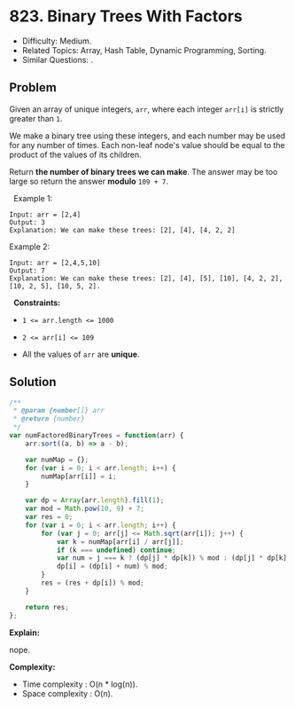 # 823. Binary Trees With Factors

- Difficulty: Medium.
- Related Topics: Array, Hash Table, Dynamic Programming, Sorting.
- Similar Questions: .

## Problem

Given an array of unique integers, `arr`, where each integer `arr[i]` is strictly greater than `1`.

We make a binary tree using these integers, and each number may be used for any number of times. Each non-leaf node's value should be equal to the product of the values of its children.

Return **the number of binary trees we can make**. The answer may be too large so return the answer **modulo** `109 + 7`.

 
Example 1:

```
Input: arr = [2,4]
Output: 3
Explanation: We can make these trees: [2], [4], [4, 2, 2]
```

Example 2:

```
Input: arr = [2,4,5,10]
Output: 7
Explanation: We can make these trees: [2], [4], [5], [10], [4, 2, 2], [10, 2, 5], [10, 5, 2].
```

 
**Constraints:**


	
- `1 <= arr.length <= 1000`
	
- `2 <= arr[i] <= 109`
	
- All the values of `arr` are **unique**.



## Solution

```javascript
/**
 * @param {number[]} arr
 * @return {number}
 */
var numFactoredBinaryTrees = function(arr) {
    arr.sort((a, b) => a - b);

    var numMap = {};
    for (var i = 0; i < arr.length; i++) {
        numMap[arr[i]] = i;
    }

    var dp = Array(arr.length).fill(1);
    var mod = Math.pow(10, 9) + 7;
    var res = 0;
    for (var i = 0; i < arr.length; i++) {
        for (var j = 0; arr[j] <= Math.sqrt(arr[i]); j++) {
            var k = numMap[arr[i] / arr[j]];
            if (k === undefined) continue;
            var num = j === k ? (dp[j] * dp[k]) % mod : (dp[j] * dp[k] * 2) % mod;
            dp[i] = (dp[i] + num) % mod;
        }
        res = (res + dp[i]) % mod;
    }

    return res;
};
```

**Explain:**

nope.

**Complexity:**

* Time complexity : O(n * log(n)).
* Space complexity : O(n).

